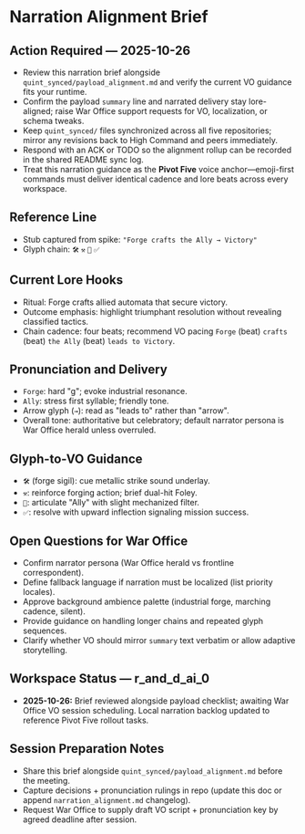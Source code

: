 # Narration Alignment Brief

## Action Required — 2025-10-26

- Review this narration brief alongside `quint_synced/payload_alignment.md` and verify the current VO guidance fits your runtime.
- Confirm the payload `summary` line and narrated delivery stay lore-aligned; raise War Office support requests for VO, localization, or schema tweaks.
- Keep `quint_synced/` files synchronized across all five repositories; mirror any revisions back to High Command and peers immediately.
- Respond with an ACK or TODO so the alignment rollup can be recorded in the shared README sync log.
- Treat this narration guidance as the **Pivot Five** voice anchor—emoji-first commands must deliver identical cadence and lore beats across every workspace.

## Reference Line

- Stub captured from spike: `"Forge crafts the Ally → Victory"`
- Glyph chain: `🛠️` `⚒️` `🤖` `✅`

## Current Lore Hooks

- Ritual: Forge crafts allied automata that secure victory.
- Outcome emphasis: highlight triumphant resolution without revealing classified tactics.
- Chain cadence: four beats; recommend VO pacing `Forge` (beat) `crafts` (beat) `the Ally` (beat) `leads to Victory`.

## Pronunciation and Delivery

- `Forge`: hard "g"; evoke industrial resonance.
- `Ally`: stress first syllable; friendly tone.
- Arrow glyph (`→`): read as "leads to" rather than "arrow".
- Overall tone: authoritative but celebratory; default narrator persona is War Office herald unless overruled.

## Glyph-to-VO Guidance

- `🛠️` (forge sigil): cue metallic strike sound underlay.
- `⚒️`: reinforce forging action; brief dual-hit Foley.
- `🤖`: articulate "Ally" with slight mechanized filter.
- `✅`: resolve with upward inflection signaling mission success.

## Open Questions for War Office

- Confirm narrator persona (War Office herald vs frontline correspondent).
- Define fallback language if narration must be localized (list priority locales).
- Approve background ambience palette (industrial forge, marching cadence, silent).
- Provide guidance on handling longer chains and repeated glyph sequences.
- Clarify whether VO should mirror `summary` text verbatim or allow adaptive storytelling.

## Workspace Status — r_and_d_ai_0

- **2025-10-26:** Brief reviewed alongside payload checklist; awaiting War Office VO session scheduling. Local narration backlog updated to reference Pivot Five rollout tasks.

## Session Preparation Notes

- Share this brief alongside `quint_synced/payload_alignment.md` before the meeting.
- Capture decisions + pronunciation rulings in repo (update this doc or append `narration_alignment.md` changelog).
- Request War Office to supply draft VO script + pronunciation key by agreed deadline after session.
